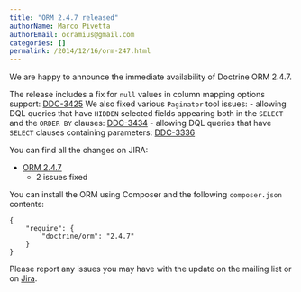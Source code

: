 ```yaml
---
title: "ORM 2.4.7 released"
authorName: Marco Pivetta
authorEmail: ocramius@gmail.com
categories: []
permalink: /2014/12/16/orm-247.html
---
```

We are happy to announce the immediate availability of Doctrine ORM
2.4.7.

The release includes a fix for `null` values in column mapping options
support:
[DDC-3425](https://github.com/doctrine/orm/issues/4231) We also
fixed various `Paginator` tool issues: - allowing DQL queries that have
`HIDDEN` selected fields appearing both in the `SELECT` and the
`ORDER BY` clauses:
[DDC-3434](https://github.com/doctrine/orm/issues/4241) -
allowing DQL queries that have `SELECT` clauses containing parameters:
[DDC-3336](https://github.com/doctrine/orm/issues/4133)

You can find all the changes on JIRA:

-   [ORM
    2.4.7](https://www.doctrine-project.org/jira/browse/DDC/fixforversion/10724)
    - 2 issues fixed

You can install the ORM using Composer and the following `composer.json`
contents:

~~~~ {.sourceCode .json}
{
    "require": {
        "doctrine/orm": "2.4.7"
    }
}
~~~~

Please report any issues you may have with the update on the mailing
list or on [Jira](https://www.doctrine-project.org/jira).
